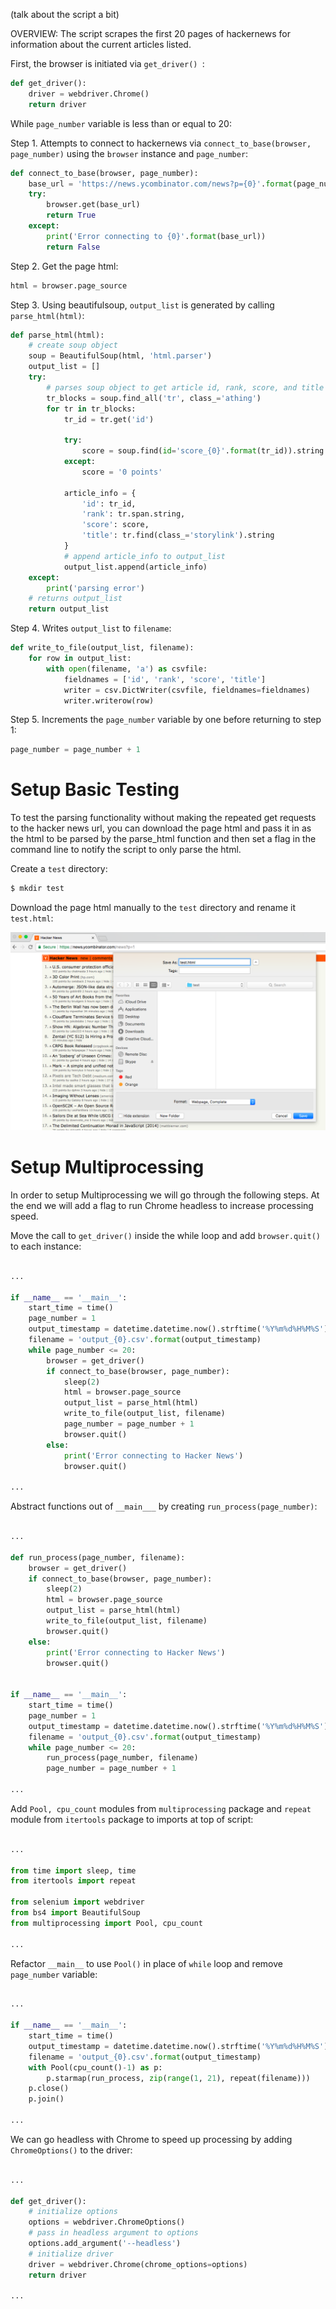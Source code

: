 (talk about the script a bit)

OVERVIEW: The script scrapes the first 20 pages of hackernews for information about the current articles listed.

First, the browser is initiated via ```get_driver() ```:

```python
def get_driver():
    driver = webdriver.Chrome()
    return driver
```

While ```page_number``` variable is less than or equal to 20:

Step 1. Attempts to connect to hackernews via ```connect_to_base(browser, page_number)``` using the ```browser``` instance and ```page_number```:

```python
def connect_to_base(browser, page_number):
    base_url = 'https://news.ycombinator.com/news?p={0}'.format(page_number)
    try:
        browser.get(base_url)
        return True
    except:
        print('Error connecting to {0}'.format(base_url))
        return False
```

Step 2. Get the page html:

```python
html = browser.page_source
```

Step 3. Using beautifulsoup, ```output_list``` is generated by calling ```parse_html(html)```:

```python
def parse_html(html):
    # create soup object
    soup = BeautifulSoup(html, 'html.parser')
    output_list = []
    try:
        # parses soup object to get article id, rank, score, and title
        tr_blocks = soup.find_all('tr', class_='athing')
        for tr in tr_blocks:
            tr_id = tr.get('id')
            
            try:
                score = soup.find(id='score_{0}'.format(tr_id)).string
            except:
                score = '0 points'
            
            article_info = {
                'id': tr_id,
                'rank': tr.span.string,
                'score': score,
                'title': tr.find(class_='storylink').string
            }
            # append article_info to output_list
            output_list.append(article_info)
    except:
        print('parsing error')
    # returns output_list
    return output_list
```
  
Step 4. Writes ```output_list``` to ```filename```:

```python
def write_to_file(output_list, filename):
    for row in output_list:
        with open(filename, 'a') as csvfile:
            fieldnames = ['id', 'rank', 'score', 'title']
            writer = csv.DictWriter(csvfile, fieldnames=fieldnames)
            writer.writerow(row)
```

Step 5. Increments the ```page_number``` variable by one before returning to step 1:

```python
page_number = page_number + 1
```

# Setup Basic Testing

To test the parsing functionality without making the repeated get requests to the hacker news url, you can download the page html and pass it in as the html to be parsed by the parse_html function and then set a flag in the command line to notify the script to only parse the html.


Create a ```test``` directory:

```sh
$ mkdir test
```

Download the page html manually to the ```test``` directory and rename it ```test.html```:

![alt text](/assets/screenshot.png "Save Screenshot")



# Setup Multiprocessing

In order to setup Multiprocessing we will go through the following steps. At the end we will add a flag to run Chrome headless to increase processing speed.

Move the call to ```get_driver()``` inside the while loop and add ```browser.quit()``` to each instance:

```python

...

if __name__ == '__main__':
    start_time = time()
    page_number = 1
    output_timestamp = datetime.datetime.now().strftime('%Y%m%d%H%M%S')
    filename = 'output_{0}.csv'.format(output_timestamp)
    while page_number <= 20:
        browser = get_driver()
        if connect_to_base(browser, page_number):
            sleep(2)
            html = browser.page_source
            output_list = parse_html(html)
            write_to_file(output_list, filename) 
            page_number = page_number + 1
            browser.quit()
        else:
            print('Error connecting to Hacker News')
            browser.quit()

...

```

Abstract functions out of ```__main___``` by creating ```run_process(page_number)```:

```python

...

def run_process(page_number, filename):
    browser = get_driver()
    if connect_to_base(browser, page_number):
        sleep(2)
        html = browser.page_source
        output_list = parse_html(html)
        write_to_file(output_list, filename) 
        browser.quit()
    else:
        print('Error connecting to Hacker News')
        browser.quit()


if __name__ == '__main__':
    start_time = time()
    page_number = 1
    output_timestamp = datetime.datetime.now().strftime('%Y%m%d%H%M%S')
    filename = 'output_{0}.csv'.format(output_timestamp)
    while page_number <= 20:
        run_process(page_number, filename)
        page_number = page_number + 1

...

```

Add ```Pool, cpu_count``` modules from ```multiprocessing``` package and ```repeat``` module from ```itertools``` package to imports at top of script:

```python

...

from time import sleep, time
from itertools import repeat

from selenium import webdriver
from bs4 import BeautifulSoup
from multiprocessing import Pool, cpu_count

...

```

Refactor ```__main__``` to use ```Pool()``` in place of ```while``` loop and remove ```page_number``` variable:

```python

...

if __name__ == '__main__':
    start_time = time()
    output_timestamp = datetime.datetime.now().strftime('%Y%m%d%H%M%S')
    filename = 'output_{0}.csv'.format(output_timestamp)
    with Pool(cpu_count()-1) as p:
        p.starmap(run_process, zip(range(1, 21), repeat(filename)))
    p.close()
    p.join()

...

```

We can go headless with Chrome to speed up processing by adding ```ChromeOptions()``` to the driver:

```python

...

def get_driver():
    # initialize options
    options = webdriver.ChromeOptions()
    # pass in headless argument to options
    options.add_argument('--headless')
    # initialize driver
    driver = webdriver.Chrome(chrome_options=options)
    return driver

...

```
